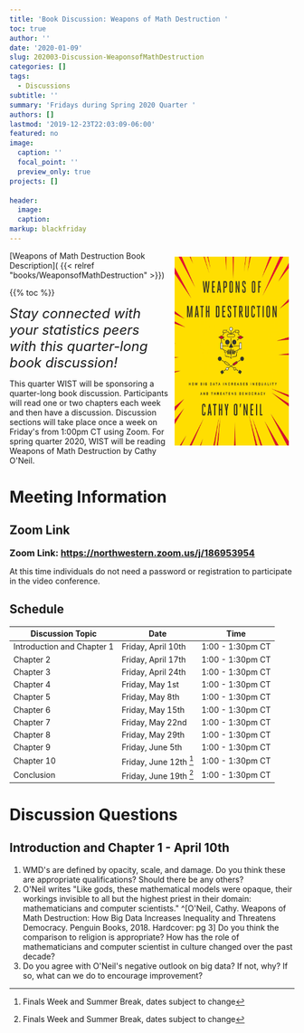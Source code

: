 ```yaml
---
title: 'Book Discussion: Weapons of Math Destruction '
toc: true
author: ''
date: '2020-01-09'
slug: 202003-Discussion-WeaponsofMathDestruction
categories: []
tags: 
  - Discussions
subtitle: ''
summary: 'Fridays during Spring 2020 Quarter '
authors: []
lastmod: '2019-12-23T22:03:09-06:00'
featured: no
image:
  caption: ''
  focal_point: ''
  preview_only: true
projects: []

header:
  image:   
  caption: 
markup: blackfriday
---
```

<img alt = '' width=40% src='WeaponsofMathDestruction.jpg' align="right" style="margin: 10px;"/> 

[Weapons of Math Destruction Book Description]( {{< relref "books/WeaponsofMathDestruction" >}})  
<html> {{% toc %}} </html>  

<font size=5> <i> Stay connected with your statistics peers with this quarter-long book discussion! </i> </font>   

This quarter WIST will be sponsoring a quarter-long book discussion.  Participants will read one or two chapters each week and then have a discussion.  Discussion sections will take place once a week on Friday's from 1:00pm CT using Zoom.  For spring quarter 2020, WIST will be reading Weapons of Math Destruction by Cathy O'Neil.  

# Meeting Information 

## Zoom Link  
<font size=3> <b> 
Zoom Link: <a href="https://northwestern.zoom.us/j/186953954"> https://northwestern.zoom.us/j/186953954 </a> 
</b> </font>  

At this time individuals do not need a password or registration to participate in the video conference.  

## Schedule 

Discussion Topic | Date | Time  
----|---|-------  
Introduction and Chapter 1 | Friday, April 10th | 1:00 - 1:30pm CT    
Chapter 2 | Friday, April 17th  | 1:00 - 1:30pm CT     
Chapter 3 | Friday, April 24th  | 1:00 - 1:30pm CT     
Chapter 4 | Friday, May 1st     | 1:00 - 1:30pm CT     
Chapter 5 | Friday, May 8th     | 1:00 - 1:30pm CT     
Chapter 6 | Friday, May 15th    | 1:00 - 1:30pm CT     
Chapter 7 | Friday, May 22nd    | 1:00 - 1:30pm CT     
Chapter 8 | Friday, May 29th    | 1:00 - 1:30pm CT     
Chapter 9 | Friday, June 5th    | 1:00 - 1:30pm CT     
Chapter 10 | Friday, June 12th [^1] | 1:00 - 1:30pm CT     
Conclusion | Friday, June 19th [^1] | 1:00 - 1:30pm CT     
  
[^1]: Finals Week and Summer Break, dates subject to change  

# Discussion Questions  
## Introduction and Chapter 1 -  April 10th  

1. WMD's are defined by opacity, scale, and damage.  Do you think these are appropriate qualifications?  Should there be any others? 
2. O'Neil writes "Like gods, these mathematical models were opaque, their workings invisible to all but the highest priest in their domain: mathematicians and computer scientists." ^[O'Neil, Cathy. Weapons of Math Destruction: How Big Data Increases Inequality and Threatens Democracy. Penguin Books, 2018. Hardcover: pg 3]  Do you think the comparison to religion is appropriate?  How has the role of mathematicians and computer scientist in culture changed over the past decade? 
3. Do you agree with O'Neil's negative outlook on big data?  If not, why?  If so, what can we do to encourage improvement?  

